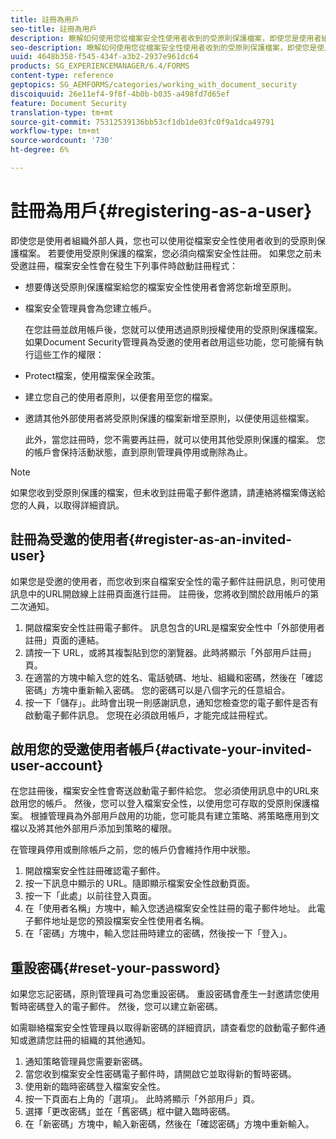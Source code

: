 ```yaml
---
title: 註冊為用戶
seo-title: 註冊為用戶
description: 瞭解如何使用您從檔案安全性使用者收到的受原則保護檔案，即使您是使用者組織的外部人員亦然。
seo-description: 瞭解如何使用您從檔案安全性使用者收到的受原則保護檔案，即使您是使用者組織的外部人員亦然。
uuid: 4648b358-f545-434f-a3b2-2937e961dc64
products: SG_EXPERIENCEMANAGER/6.4/FORMS
content-type: reference
geptopics: SG_AEMFORMS/categories/working_with_document_security
discoiquuid: 26e11ef4-9f8f-4b0b-b035-a498fd7d65ef
feature: Document Security
translation-type: tm+mt
source-git-commit: 75312539136bb53cf1db1de03fc0f9a1dca49791
workflow-type: tm+mt
source-wordcount: '730'
ht-degree: 6%

---
```



# 註冊為用戶{#registering-as-a-user}

即使您是使用者組織外部人員，您也可以使用從檔案安全性使用者收到的受原則保護檔案。 若要使用受原則保護的檔案，您必須向檔案安全性註冊。 如果您之前未受邀註冊，檔案安全性會在發生下列事件時啟動註冊程式：

* 想要傳送受原則保護檔案給您的檔案安全性使用者會將您新增至原則。
* 檔案安全管理員會為您建立帳戶。

   在您註冊並啟用帳戶後，您就可以使用透過原則授權使用的受原則保護檔案。 如果Document Security管理員為受邀的使用者啟用這些功能，您可能擁有執行這些工作的權限：

* Protect檔案，使用檔案保全政策。
* 建立您自己的使用者原則，以便套用至您的檔案。
* 邀請其他外部使用者將受原則保護的檔案新增至原則，以便使用這些檔案。

   此外，當您註冊時，您不需要再註冊，就可以使用其他受原則保護的檔案。 您的帳戶會保持活動狀態，直到原則管理員停用或刪除為止。

>[!NOTE]
>
>如果您收到受原則保護的檔案，但未收到註冊電子郵件邀請，請連絡將檔案傳送給您的人員，以取得詳細資訊。

## 註冊為受邀的使用者{#register-as-an-invited-user}

如果您是受邀的使用者，而您收到來自檔案安全性的電子郵件註冊訊息，則可使用訊息中的URL開啟線上註冊頁面進行註冊。 註冊後，您將收到關於啟用帳戶的第二次通知。

1. 開啟檔案安全性註冊電子郵件。 訊息包含的URL是檔案安全性中「外部使用者註冊」頁面的連結。
1. 請按一下 URL，或將其複製貼到您的瀏覽器。此時將顯示「外部用戶註冊」頁。
1. 在適當的方塊中輸入您的姓名、電話號碼、地址、組織和密碼，然後在「確認密碼」方塊中重新輸入密碼。 您的密碼可以是八個字元的任意組合。
1. 按一下「儲存」。此時會出現一則感謝訊息，通知您檢查您的電子郵件是否有啟動電子郵件訊息。 您現在必須啟用帳戶，才能完成註冊程式。

## 啟用您的受邀使用者帳戶{#activate-your-invited-user-account}

在您註冊後，檔案安全性會寄送啟動電子郵件給您。 您必須使用訊息中的URL來啟用您的帳戶。 然後，您可以登入檔案安全性，以使用您可存取的受原則保護檔案。 根據管理員為外部用戶啟用的功能，您可能具有建立策略、將策略應用到文檔以及將其他外部用戶添加到策略的權限。

在管理員停用或刪除帳戶之前，您的帳戶仍會維持作用中狀態。

1. 開啟檔案安全性註冊確認電子郵件。
1. 按一下訊息中顯示的 URL。隨即顯示檔案安全性啟動頁面。
1. 按一下「此處」以前往登入頁面。
1. 在「使用者名稱」方塊中，輸入您透過檔案安全性註冊的電子郵件地址。 此電子郵件地址是您的預設檔案安全性使用者名稱。
1. 在「密碼」方塊中，輸入您註冊時建立的密碼，然後按一下「登入」。

## 重設密碼{#reset-your-password}

如果您忘記密碼，原則管理員可為您重設密碼。 重設密碼會產生一封邀請您使用暫時密碼登入的電子郵件。 然後，您可以建立新密碼。

如需聯絡檔案安全性管理員以取得新密碼的詳細資訊，請查看您的啟動電子郵件通知或邀請您註冊的組織的其他通知。

1. 通知策略管理員您需要新密碼。
1. 當您收到檔案安全性密碼電子郵件時，請開啟它並取得新的暫時密碼。
1. 使用新的臨時密碼登入檔案安全性。
1. 按一下頁面右上角的「選項」。 此時將顯示「外部用戶」頁。
1. 選擇「更改密碼」並在「舊密碼」框中鍵入臨時密碼。
1. 在「新密碼」方塊中，輸入新密碼，然後在「確認密碼」方塊中重新輸入。

